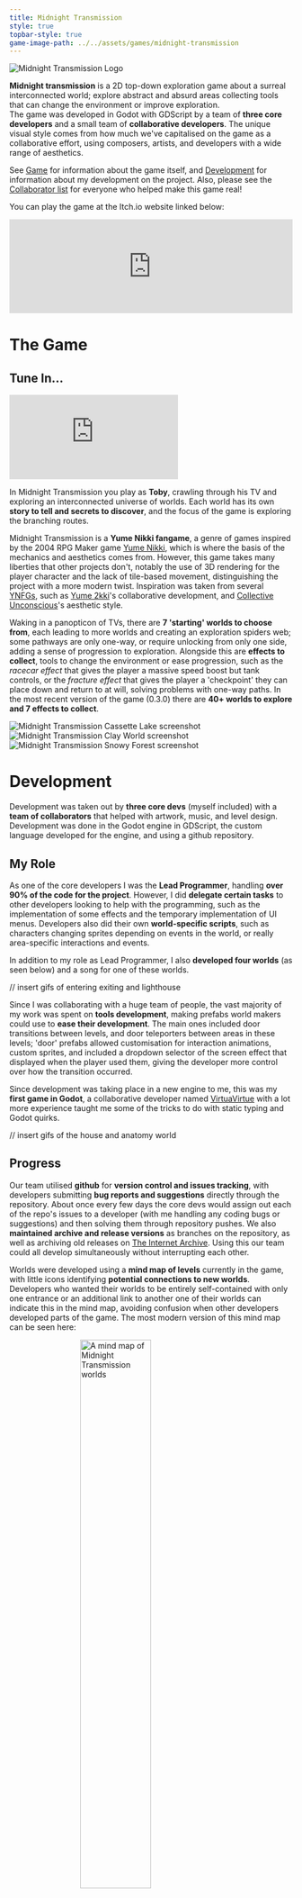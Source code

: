 ```yaml
---
title: Midnight Transmission
style: true
topbar-style: true
game-image-path: ../../assets/games/midnight-transmission
---
```


<img class="title-image NOREFACTOR" alt="Midnight Transmission Logo" src="{{ page.game-image-path }}/mt-logo.gif">

**Midnight transmission** is a 2D top-down exploration game about a surreal interconnected world; explore abstract and absurd areas collecting tools that can change the environment or improve exploration. <br>
The game was developed in Godot with GDScript by a team of **three core developers** and a small team of **collaborative developers**. The unique visual style comes from how much we've capitalised on the game as a collaborative effort, using composers, artists, and developers with a wide range of aesthetics.

See [Game](#the-game) for information about the game itself, and [Development](#development) for information about my development on the project. Also, please see the [Collaborator list](#development-team) for everyone who helped make this game real!

You can play the game at the Itch.io website linked below:

<iframe src="https://itch.io/embed/3067014?bg_color=28112e&amp;fg_color=ffffff&amp;link_color=ffbb63&amp;border_color=933052" class="game-embed" width="100%" height="167" frameborder="0"><a href="https://midnighttransmission.itch.io/midnight-transmission">Midnight Transmission by MidnightTransmission</a></iframe>



# The Game

## Tune In...

<iframe class="video-embed" src="https://www.youtube.com/embed/nCWKFhBP9BY?si=4UHdF9u0A5DdS3N8" title="YouTube video player" frameborder="0" allow="accelerometer; autoplay; clipboard-write; encrypted-media; gyroscope; picture-in-picture; web-share" referrerpolicy="strict-origin-when-cross-origin" allowfullscreen></iframe>

In Midnight Transmission you play as **Toby**, crawling through his TV and exploring an interconnected universe of worlds. Each world has its own **story to tell and secrets to discover**, and the focus of the game is exploring the branching routes.

Midnight Transmission is a **Yume Nikki fangame**, a genre of games inspired by the 2004 RPG Maker game [Yume Nikki](https://store.steampowered.com/app/650700/Yume_Nikki/), which is where the basis of the mechanics and aesthetics comes from. However, this game takes many liberties that other projects don't, notably the use of 3D rendering for the player character and the lack of tile-based movement, distinguishing the project with a more modern twist. Inspiration was taken from several [YNFGs](https://ynfg.yume.wiki/Yume_Nikki_Fangames_Wiki), such as [Yume 2kki](https://ynoproject.net/2kki/)'s collaborative development, and [Collective Unconscious](https://ynoproject.net/unconscious/)'s aesthetic style.

Waking in a panopticon of TVs, there are **7 'starting' worlds to choose from**, each leading to more worlds and creating an exploration spiders web; some pathways are only one-way, or require unlocking from only one side, adding a sense of progression to exploration. Alongside this are **effects to collect**, tools to change the environment or ease progression, such as the *racecar effect* that gives the player a massive speed boost but tank controls, or the *fracture effect* that gives the player a 'checkpoint' they can place down and return to at will, solving problems with one-way paths. In the most recent version of the game (0.3.0) there are **40+ worlds to explore and 7 effects to collect**.

<div class="image-row">
    <img alt="Midnight Transmission Cassette Lake screenshot" src="{{ page.game-image-path }}/mt-cassette.png">
    <img alt="Midnight Transmission Clay World screenshot" src="{{ page.game-image-path }}/mt-clay.png">
    <img alt="Midnight Transmission Snowy Forest screenshot" src="{{ page.game-image-path }}/mt-snowy-forest.png">
</div>


# Development

Development was taken out by **three core devs** (myself included) with a **team of collaborators** that helped with artwork, music, and level design. Development was done in the Godot engine in GDScript, the custom language developed for the engine, and using a github repository.

## My Role
As one of the core developers I was the **Lead Programmer**, handling **over 90% of the code for the project**. However, I did **delegate certain tasks** to other developers looking to help with the programming, such as the implementation of some effects and the temporary implementation of UI menus. Developers also did their own **world-specific scripts**, such as characters changing sprites depending on events in the world, or really area-specific interactions and events.

In addition to my role as Lead Programmer, I also **developed four worlds** (as seen below) and a song for one of these worlds.

// insert gifs of entering exiting and lighthouse

Since I was collaborating with a huge team of people, the vast majority of my work was spent on **tools development**, making prefabs world makers could use to **ease their development**. The main ones included door transitions between levels, and door teleporters between areas in these levels; 'door' prefabs allowed customisation for interaction animations, custom sprites, and included a dropdown selector of the screen effect that displayed when the player used them, giving the developer more control over how the transition occurred.

Since development was taking place in a new engine to me, this was my **first game in Godot**, a collaborative developer named [VirtuaVirtue](https://virtuavirtues-backlog.itch.io/) with a lot more experience taught me some of the tricks to do with static typing and Godot quirks.

// insert gifs of the house and anatomy world

## Progress
Our team utilised **github** for **version control and issues tracking**, with developers submitting **bug reports and suggestions** directly through the repository. About once every few days the core devs would assign out each of the repo's issues to a developer (with me handling any coding bugs or suggestions) and then solving them through repository pushes. We also **maintained archive and release versions** as branches on the repository, as well as archiving old releases on [The Internet Archive](https://archive.org/details/midnight-transmission-old). Using this our team could all develop simultaneously without interrupting each other. 

Worlds were developed using a **mind map of levels** currently in the game, with little icons identifying **potential connections to new worlds**. Developers who wanted their worlds to be entirely self-contained with only one entrance or an additional link to another one of their worlds can indicate this in the mind map, avoiding confusion when other developers developed parts of the game. The most modern version of this mind map can be seen here: 

<img alt="A mind map of Midnight Transmission worlds" style="display: flex; margin: 0 auto;" src="{{ page.game-image-path }}/mt-map.png" width="50%">

The core developers worked hand-in-hand with the **collaborative developers**, even developing worlds for some of the collaborators that couldn't work in-engine, **submitting ideas and design documents** alongside artwork. Management of the project and collaborators was undertaken by a different core developer, Rat, who also handled access to the github repository. 

## Development Team
The development team was split up into **three divisions: developers, world creators and musicians**; developers are collaborators that also wrote code and did additional engine work. The three core developers were GiantBoar (myself), Rat, and Operator Haven. The three of us met in college and collaborated together for the foundational ideas behind the project.

<ul class="dev-widget-container">
    {% comment %} ADD GITHUB PLS {% endcomment %}
    {% include dev-widget.html devicon="../../assets/img/general/profile-picture.png" devname="GiantBoar" devrole="lead Programmer" twitter="https://x.com/giant_boar" github="https://github.com/GiantBoar" %}
    {% include dev-widget.html devicon="../../assets/games/midnight-transmission/dev-icons/rat-icon.png" devname="Rat" devrole="Lead Developer" %}
    {% include dev-widget.html devicon="../../assets/games/midnight-transmission/dev-icons/haven-icon.png" devname="OperatorHaven" devrole="World Maker" github="https://github.com/Transference-OperatorHaven" bsky="https://bsky.app/profile/8stardragonball.bsky.social" website="https://floretdev.wixsite.com/havenportfolio" twitch="https://www.twitch.tv/operatorfloret" %}
    
    {% include dev-widget.html devicon="../../assets/games/midnight-transmission/dev-icons/virtua-icon.png" devname="VirtuaVirtue" devrole="Developer & Musician" discord="https://discord.com/invite/jRkuQh2nr8" itch="https://virtuavirtues-backlog.itch.io/" %}

    {% include dev-widget.html devicon="../../assets/games/midnight-transmission/dev-icons/gregthefrogking-icon.png" devname="GregTheFrogKing" devrole="World Maker" instagram="https://www.instagram.com/kiiwicloud/profilecard/?igsh=MXRkaXU0NjF3emh3ZQ==" %}
    {% include dev-widget.html devicon="../../assets/games/midnight-transmission/dev-icons/conrad-icon.png" devname="Conrad Sharkbun" devrole="World Maker" %}
    {% include dev-widget.html devicon="../../assets/games/midnight-transmission/dev-icons/luka-icon.png" devname="Luka Hazimali" devrole="World Maker & Musician" instagram="https://www.instagram.com/madebyaisu/" youtube="https://www.youtube.com/@madebyaisu" spotify="https://open.spotify.com/artist/28dh7looSsKFTCvQrPgotI" bandcamp="https://aishill.bandcamp.com/" %}

    {% include dev-widget.html devicon="../../assets/games/midnight-transmission/dev-icons/bath-icon.jpeg" devname="Bathnomus" devrole="Musician" bsky="https://bsky.app/profile/bathynomus.bsky.social" %}
    {% include dev-widget.html devicon="../../assets/games/midnight-transmission/dev-icons/nolan-icon.png" devname="Nolan Brewer" devrole="Musician" website="https://nolanbrewermusic.com/" youtube="https://www.youtube.com/channel/UCaIkL4o-wCIYQ81_o0pye6Q" instagram="https://www.instagram.com/nolanbbrewer/" spotify="https://open.spotify.com/artist/7n0VbdLYUNWEMii3AyAN8r" %}
    {% include dev-widget.html devicon="../../assets/games/midnight-transmission/dev-icons/vangare-icon.png" devname="Vangare_4453" devrole="Musician" youtube="https://www.youtube.com/channel/UCJSqALkAiQIsp20cE6JDnag" %}
    {% include dev-widget.html devicon="../../assets/games/midnight-transmission/dev-icons/glowing-icon.jpeg" devname="glowingscramble" devrole="Musician" youtube="https://youtube.com/@glowingscramble?si=HhvOMfI4yvd2fwXx" tiktok="https://www.tiktok.com/@glowing_scramble?_t=8s6KyWSfDQp&_r=1&enable_tiktok_webview=true" %}
    {% include dev-widget.html devicon="../../assets/games/midnight-transmission/dev-icons/claemon-icon.png" devname="Claemon" devrole="Musician" youtube="https://m.youtube.com/@Claemon/featured" spotify="https://open.spotify.com/artist/3dpv4NqItiQ58jvxRp2hCV?si=a_kHpprbSBOtrSix1jIQsg" %}
    {% include dev-widget.html devicon="../../assets/games/midnight-transmission/dev-icons/ahoksure-icon.jpg" devname="Ahoksure" devrole="Musician" bandcamp="https://ahoksure.bandcamp.com/" bsky="https://bsky.app/profile/ahoksure.bsky.social" %}
    {% include dev-widget.html devicon="../../assets/games/midnight-transmission/dev-icons/shanahan-icon.png" devname="Shanahan Sweet" devrole="Musician" bsky="https://bsky.app/profile/shanahan-sweet.bsky.social" twitter="https://x.com/Shanahan_Sweet" %}
    {% include dev-widget.html devicon="../../assets/games/midnight-transmission/dev-icons/blackcat-icon.png" devname="BlackCat" devrole="SFX" %}
</ul>